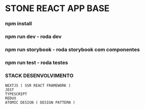 # STONE REACT APP BASE

### npm install

### npm run dev - roda dev

### npm run storybook - roda storybook com componentes

### npm run test - roda testes

### STACK DESENVOLVIMENTO

```
NEXTJS ( SSR REACT FRAMEWORK )
JEST
TYPESCRIPT
REDUX
ATOMIC DESIGN ( DESIGN PATTERN )
```
